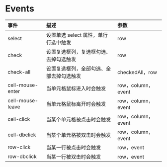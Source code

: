 # Events

| 事件             | 描述                                     | 参数               |
| :--------------- | :--------------------------------------- | :----------------- |
| select           | 设置单选 select 属性，单行行选中触发     | row                |
| check            | 设置复选框列，复选框勾选、去掉勾选触发   | row                |
| check-all        | 设置复选框列，全部勾选、全部去掉勾选触发 | checkedAll，row    |
| cell-mouse-enter | 当单元格鼠标进入时会触发                 | row，column，event |
| cell-mouse-leave | 当单元格鼠标离开时会触发                 | row，column，event |
| cell-click       | 当某个单元格被点击时会触发               | row，column，event |
| cell-dbclick     | 当某个单元格被双击时会触发               | row，column，event |
| row-click        | 当某一行被点击时会触发                   | row，event         |
| row-dbclick      | 当某一行被双击时会触发                   | row，event         |
